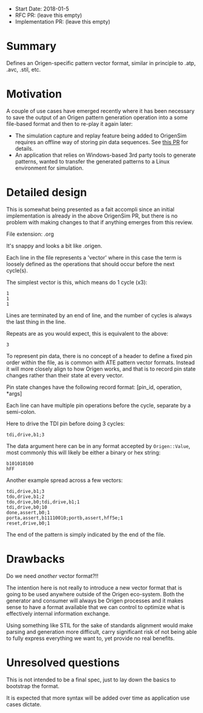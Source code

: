 - Start Date: 2018-01-5
- RFC PR: (leave this empty)
- Implementation PR: (leave this empty)

# Summary

Defines an Origen-specific pattern vector format, similar in principle to
.atp, .avc, .stil, etc.

# Motivation

A couple of use cases have emerged recently where it has been necessary to save
the output of an Origen pattern generation operation into a some file-based format and
then to re-play it again later:

* The simulation capture and replay feature being added to OrigenSim requires
  an offline way of storing pin data sequences. See
  [this PR](https://github.com/Origen-SDK/origen_sim/pull/6) for details.
* An application that relies on Windows-based 3rd party tools to generate patterns,
  wanted to transfer the generated patterns to a Linux environment for simulation.

# Detailed design

This is somewhat being presented as a fait accompli since an initial implementation is
already in the above OrigenSim PR, but there is no problem with making changes to that
if anything emerges from this review.

File extension: .org   

It's snappy and looks a bit like .origen.

Each line in the file represents a 'vector' where in this case the term is loosely
defined as the operations that should occur before the next cycle(s).

The simplest vector is this, which means do 1 cycle (x3):

~~~
1
1
1
~~~

Lines are terminated by an end of line, and the number of cycles is always the last
thing in the line.

Repeats are as you would expect, this is equivalent to the above:

~~~
3
~~~

To represent pin data, there is no concept of a header to define a fixed pin order within
the file, as is common with ATE pattern vector formats.
Instead it will more closely align to how Origen works, and that is to record pin state
changes rather than their state at every vector.

Pin state changes have the following record format: [pin_id, operation, \*args]

Each line can have multiple pin operations before the cycle, separate by a semi-colon.

Here to drive the TDI pin before doing 3 cycles:

~~~
tdi,drive,b1;3
~~~

The data argument here can be in any format accepted by `Origen::Value`, most commonly
this will likely be either a binary or hex string:

~~~
b101010100
hFF
~~~

Another example spread across a few vectors:

~~~
tdi,drive,b1;3
tdo,drive,b1;2
tdo,drive,b0;tdi,drive,b1;1
tdi,drive,b0;10
done,assert,b0;1
porta,assert,b11110010;portb,assert,hff5e;1
reset,drive,b0;1
~~~

The end of the pattern is simply indicated by the end of the file.











# Drawbacks

Do we need *another* vector format?!!

The intention here is not really to introduce a new vector format that is going to
be used anywhere outside of the Origen eco-system.
Both the generator and consumer will always be Origen processes and it makes sense
to have a format available that we can control to optimize what is effectively
internal information exchange.

Using something like STIL for the sake of standards alignment would make parsing and
generation more difficult, carry significant risk of not being able to fully express
everything we want to, yet provide no real benefits.

# Unresolved questions

This is not intended to be a final spec, just to lay down the basics to bootstrap the
format.

It is expected that more syntax will be added over time as application use cases
dictate.
